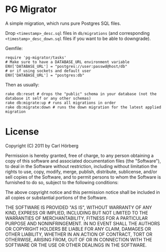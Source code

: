 PG Migrator
===========

A simple migration, which runs pure Postgres SQL files. 

Drop ```<timestamp>_desc.sql``` files in ```db/migrations``` (and corresponding ```<timestamp>_desc_down.sql``` files if you want to be able to downgrade). 

Gemfile:

    require 'pg-migrator/tasks'
    # Make sure to have a DATABASE_URL environment variable
    ENV['DATABASE_URL'] = "postgres://user:passwd@host/db"
    # or if using sockets and default user
    ENV['DATABASE_URL'] = "postgres:db"

Then as usually:

    rake db:reset # drops the "public" schema in your database (not the database it self or any other schemas)
    rake db:migrate:up # runs all migrations in order
    rake db:migrate:down # runs the down migration for the latest applied migration

License
=======

Copyright (C) 2011 by Carl Hörberg

Permission is hereby granted, free of charge, to any person obtaining a copy
of this software and associated documentation files (the "Software"), to deal
in the Software without restriction, including without limitation the rights
to use, copy, modify, merge, publish, distribute, sublicense, and/or sell
copies of the Software, and to permit persons to whom the Software is
furnished to do so, subject to the following conditions:

The above copyright notice and this permission notice shall be included in
all copies or substantial portions of the Software.

THE SOFTWARE IS PROVIDED "AS IS", WITHOUT WARRANTY OF ANY KIND, EXPRESS OR
IMPLIED, INCLUDING BUT NOT LIMITED TO THE WARRANTIES OF MERCHANTABILITY,
FITNESS FOR A PARTICULAR PURPOSE AND NONINFRINGEMENT. IN NO EVENT SHALL THE
AUTHORS OR COPYRIGHT HOLDERS BE LIABLE FOR ANY CLAIM, DAMAGES OR OTHER
LIABILITY, WHETHER IN AN ACTION OF CONTRACT, TORT OR OTHERWISE, ARISING FROM,
OUT OF OR IN CONNECTION WITH THE SOFTWARE OR THE USE OR OTHER DEALINGS IN
THE SOFTWARE.
